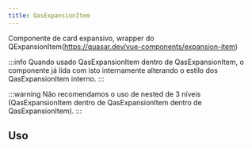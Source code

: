 ```yaml
---
title: QasExpansionItem
---
```


Componente de card expansivo, wrapper do QExpansionItem(https://quasar.dev/vue-components/expansion-item)

<doc-api file="expansion-item/QasExpansionItem" name="QasExpansionItem" />

:::info
Quando usado QasExpansionItem dentro de QasExpansionItem, o componente já lida com isto internamente alterando o estilo dos QasExpansionItem interno.
:::

:::warning
Não recomendamos o uso de nested de 3 níveis (QasExpansionItem dentro de QasExpansionItem dentro de QasExpansionItem).
:::

## Uso

<doc-example file="QasExpansionItem/Basic" title="Básico" />
<doc-example file="QasExpansionItem/Slot" title="Slot" />
<doc-example file="QasExpansionItem/Nested" title="Nested" />
<doc-example file="QasExpansionItem/HeaderBottomSlot" title="HeaderBottomSlot" />
<doc-example file="QasExpansionItem/Error" title="Com erro" />
